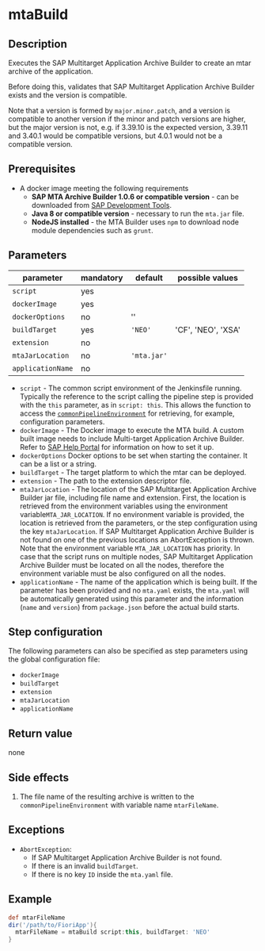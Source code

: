 # mtaBuild

## Description

Executes the SAP Multitarget Application Archive Builder to create an mtar archive of the application.

Before doing this, validates that SAP Multitarget Application Archive Builder exists and the version is compatible.

Note that a version is formed by `major.minor.patch`, and a version is compatible to another version if the minor and patch versions are higher, but the major version is not, e.g. if 3.39.10 is the expected version, 3.39.11 and 3.40.1 would be compatible versions, but 4.0.1 would not be a compatible version.

## Prerequisites

* A docker image meeting the following requirements
  * **SAP MTA Archive Builder 1.0.6 or compatible version** - can be downloaded from [SAP Development Tools](https://tools.hana.ondemand.com/#cloud).
  * **Java 8 or compatible version** - necessary to run the `mta.jar` file.
  * **NodeJS installed** - the MTA Builder uses `npm` to download node module dependencies such as `grunt`.

## Parameters

| parameter        | mandatory | default                                                | possible values    |
| -----------------|-----------|--------------------------------------------------------|--------------------|
| `script`         | yes       |                                                        |                    |
| `dockerImage`    | yes       |                                                        |                    |
| `dockerOptions`  | no        | ''                                                     |                    |
| `buildTarget`    | yes       | `'NEO'`                                                | 'CF', 'NEO', 'XSA' |
| `extension`    | no       |                                                            |                    |
| `mtaJarLocation` | no        | `'mta.jar'`                                        |                    |
| `applicationName`| no        |                                                        |                    |

* `script` - The common script environment of the Jenkinsfile running. Typically the reference to the script calling the pipeline step is provided with the `this` parameter, as in `script: this`. This allows the function to access the [`commonPipelineEnvironment`](commonPipelineEnvironment.md) for retrieving, for example, configuration parameters.
* `dockerImage` - The Docker image to execute the MTA build.
  A custom built image needs to include Multi-target Application Archive Builder.
  Refer to [SAP Help Portal](https://help.sap.com/viewer/58746c584026430a890170ac4d87d03b/Cloud/en-US/ba7dd5a47b7a4858a652d15f9673c28d.html) for information on how to set it up.
* `dockerOptions` Docker options to be set when starting the container. It can be a list or a string.
* `buildTarget` - The target platform to which the mtar can be deployed.
* `extension` - The path to the extension descriptor file.
* `mtaJarLocation` - The location of the SAP Multitarget Application Archive Builder jar file, including file name and extension. First, the location is retrieved from the environment variables using the environment variable`MTA_JAR_LOCATION`. If no environment variable is provided, the location is retrieved from the parameters, or the step configuration using the key `mtaJarLocation`. If SAP Multitarget Application Archive Builder is not found on one of the previous locations an AbortException is thrown.
Note that the environment variable `MTA_JAR_LOCATION` has priority. In case that the script runs on multiple nodes, SAP Multitarget Application Archive Builder must be located on all the nodes, therefore the environment variable must be also configured on all the nodes.
* `applicationName` - The name of the application which is being built. If the parameter has been provided and no `mta.yaml` exists, the `mta.yaml` will be automatically generated using this parameter and the information (`name` and `version`) from `package.json` before the actual build starts.

## Step configuration

The following parameters can also be specified as step parameters using the global configuration file:

* `dockerImage`
* `buildTarget`
* `extension`
* `mtaJarLocation`
* `applicationName`

## Return value

none

## Side effects

1. The file name of the resulting archive is written to the `commonPipelineEnvironment` with variable name `mtarFileName`.

## Exceptions

* `AbortException`:
  * If SAP Multitarget Application Archive Builder is not found.
  * If there is an invalid `buildTarget`.
  * If there is no key `ID` inside the `mta.yaml` file.

## Example

```groovy
def mtarFileName
dir('/path/to/FioriApp'){
  mtarFileName = mtaBuild script:this, buildTarget: 'NEO'
}
```
